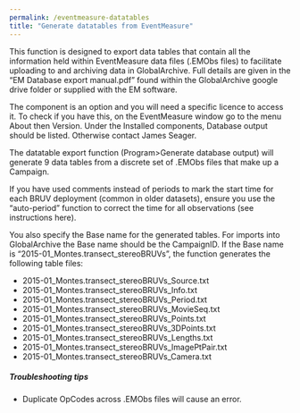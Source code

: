 ```yaml
---
permalink: /eventmeasure-datatables
title: "Generate datatables from EventMeasure"
---
```

This function is designed to export data tables that contain all the information held within EventMeasure data files (.EMObs files) to facilitate uploading to and archiving data in GlobalArchive. Full details are given in the “EM Database export manual.pdf” found within the GlobalArchive google drive folder or supplied with the EM software.			

The component is an option and you will need a specific licence to access it. To check if you have this, on the EventMeasure window go to the menu About then Version. Under the Installed components, Database output should be listed. Otherwise contact James Seager.

The datatable export function (Program>Generate database output) will generate 9 data tables from a discrete set of .EMObs files that make up a Campaign. 

If you have used comments instead of periods to mark the start time for each BRUV deployment (common in older datasets), ensure you use the “auto-period” function to correct the time for all observations (see instructions here).

You also specify the Base name for the generated tables. For imports into GlobalArchive the Base name should be the CampaignID. If the Base name is “2015-01_Montes.transect_stereoBRUVs”, the function generates the following table files:		

* 2015-01_Montes.transect_stereoBRUVs_Source.txt
* 2015-01_Montes.transect_stereoBRUVs_Info.txt
* 2015-01_Montes.transect_stereoBRUVs_Period.txt
* 2015-01_Montes.transect_stereoBRUVs_MovieSeq.txt
* 2015-01_Montes.transect_stereoBRUVs_Points.txt
* 2015-01_Montes.transect_stereoBRUVs_3DPoints.txt
* 2015-01_Montes.transect_stereoBRUVs_Lengths.txt
* 2015-01_Montes.transect_stereoBRUVs_ImagePtPair.txt
* 2015-01_Montes.transect_stereoBRUVs_Camera.txt 

##### <a name="Troubleshooting-tips2"></a>Troubleshooting tips
* Duplicate OpCodes across .EMObs files will cause an error.

